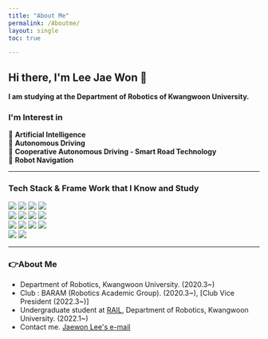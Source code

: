 ```yaml
---
title: "About Me"
permalink: /Aboutme/
layout: single
toc: true

---
```


## Hi there, I'm Lee Jae Won 👋  

**I am studying at the Department of Robotics of Kwangwoon University.**

### I'm Interest in   
🔎 **Artificial Intelligence**<br>
🔎 **Autonomous Driving**<br>
🔎 **Cooperative Autonomous Driving - Smart Road Technology**<br>
🔎 **Robot Navigation**<br>

------------------------------------
### Tech Stack & Frame Work that I Know and Study 
<div align=left>
<img src="https://img.shields.io/badge/C++-00599C?style=flat-square&logo=C%2B%2B&logoColor=white"/>
<img src="https://img.shields.io/badge/C-A8B9CC?style=flat-square&logo=C&logoColor=white"/>
<img src="https://img.shields.io/badge/Python-3766AB?style=flat-square&logo=Python&logoColor=white"/>
<img src="https://img.shields.io/badge/C Sharp-239120?style=flat-square&logo=C Sharp&logoColor=white"/>
<br>
<img src="https://img.shields.io/badge/Git-F05032?style=flat-square&logo=Git&logoColor=white"/>
<img src="https://img.shields.io/badge/Anaconda-44A833?style=flat-square&logo=Anaconda&logoColor=white"/>
<img src="https://img.shields.io/badge/VSCode-007ACC?style=flat-square&logo=Visual Studio Code&logoColor=white"/>
<img src="https://img.shields.io/badge/Ubuntu-E95420?style=flat-square&logo=Ubuntu&logoColor=white"/>
<br>
<img src="https://img.shields.io/badge/PyTorch-EE4C2C?style=flat-square&logo=PyTorch&logoColor=white"/>
<img src="https://img.shields.io/badge/Unity-000000?style=flat-square&logo=Unity&logoColor=white"/>
<img src="https://img.shields.io/badge/OpenCV-5C3EE8?style=flat-square&logo=OpenCV&logoColor=white"/>
<img src="https://img.shields.io/badge/ROS1-22314E?style=flat-square&logo=ROS&logoColor=white"/>
<br>
<img src="https://img.shields.io/badge/Inventor-FF8800?style=flat-square&logo=Autodesk&logoColor=white"/>
<img src="https://img.shields.io/badge/STM32F401RE-03234B?style=flat-square&logo=STMicroelectronics&logoColor=white"/>
</div>

--------------------------------------  
<h3 align="left">👉About Me </h3>

- Department of Robotics, Kwangwoon University. (2020.3~)
- Club : BARAM (Robotics Academic Group). (2020.3~), [Club Vice President (2022.3~)]
- Undergraduate student at [RAIL](http://robotailab.net/), Department of Robotics, Kwangwoon University. (2022.1~)
- Contact me. [Jaewon Lee's e-mail](email)

